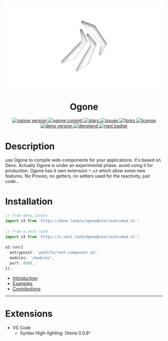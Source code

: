 
<p align="center">
  <img src="https://github.com/SRNV/Ogone/raw/master/public/neum-ogone-1.png">
</p>
<h1 align="center">Ogone</h1>
<p align="center">
   <a href="https://github.com/SRNV/Ogone/releases">
     <img alt="ogone version" src="https://img.shields.io/github/v/release/SRNV/Ogone?labelColor=black">
   </a>
   <a href="https://github.com/SRNV/Ogone">
     <img alt="ogone commit" src="https://img.shields.io/github/last-commit/SRNV/Ogone?labelColor=black">
   </a>
    <a href="https://github.com/SRNV/Ogone/stargazers">
     <img alt="stars" src="https://img.shields.io/github/stars/SRNV/Ogone">
   </a>
   <a href="https://github.com/SRNV/Ogone/issues">
     <img alt="issues" src="https://img.shields.io/github/issues/SRNV/Ogone">
   </a>
   <a href="https://github.com/SRNV/Ogone/forks">
     <img alt="forks" src="https://img.shields.io/github/forks/SRNV/Ogone">
   </a>
   <a href="https://github.com/SRNV/Ogone">
     <img alt="license" src="https://img.shields.io/github/license/SRNV/Ogone">
   </a>
   <a href="https://github.com/denoland/deno">
     <img alt="deno version" src="https://img.shields.io/badge/deno-^1.4.0-lightgrey?logo=deno">
   </a>
   <a href="https://deno.land/x/ogone">
     <img alt="denoland" src="http://img.shields.io/badge/available%20on-deno.land/x-lightgrey.svg?logo=deno&labelColor=black">
   </a>
   <a href="https://nest.land/package/Ogone">
     <img alt="nest badge" src="https://nest.land/badge.svg">
   </a>
</p>

# Description

use Ogone to compile web-components for your applications. it's based on Deno.
Actually Ogone is under an experimental phase. avoid using it for production.
Ogone has it own extension `*.o3` which allow some new features.
No Proxies, no getters, no setters used for the reactivity, just code...

# Installation

```typescript
// from deno.land/x
import o3 from 'https://deno.land/x/ogone@<version>/mod.ts';

// from x.nest.land
import o3 from 'https://x.nest.land/Ogone@<version>/mod.ts';

o3.run({
  entrypoint: 'path/to/root-component.o3',
  modules: '/modules',
  port: 8080,
});
```

- [Introduction](https://github.com/SRNV/Ogone/tree/master/docs/introduction.md)
- [Examples](https://github.com/SRNV/Ogone/tree/master/docs/examples.md)
- [Contributions](https://github.com/SRNV/Ogone/tree/master/docs/contributions.md)


---

# Extensions
  - VS Code
    - Syntax High-lighting: Otone 0.0.8^
